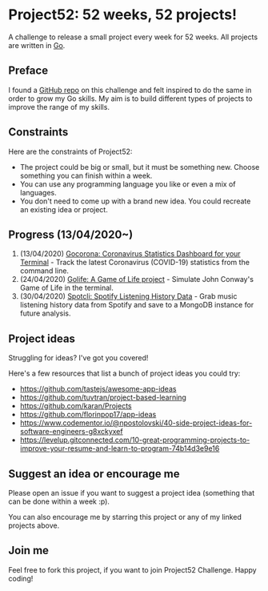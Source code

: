 # Project52: 52 weeks, 52 projects!

A challenge to release a small project every week for 52 weeks. All projects are written in [Go](https://golang.org/).

## Preface

I found a [GitHub repo](https://github.com/kkdai/project52) on this challenge and felt inspired to do the same in order to grow my Go skills. My aim is to build different types of projects to improve the range of my skills.

## Constraints

Here are the constraints of Project52:

- The project could be big or small, but it must be something new. Choose something you can finish within a week.
- You can use any programming language you like or even a mix of languages.
- You don't need to come up with a brand new idea. You could recreate an existing idea or project.

## Progress (13/04/2020~)

1. (13/04/2020) [Gocorona: Coronavirus Statistics Dashboard for your Terminal](https://github.com/ayoisaiah/gocorona) - Track the latest Coronavirus (COVID-19) statistics from the command line.
2. (24/04/2020) [Golife: A Game of Life project](https://github.com/ayoisaiah/golife) - Simulate John Conway's Game of Life in the terminal.
3. (30/04/2020) [Spotcli: Spotify Listening History Data](https://github.com/ayoisaiah/spotcli) - Grab music listening history data from Spotify and save to a MongoDB instance for future analysis.

## Project ideas

Struggling for ideas? I've got you covered!

Here's a few resources that list a bunch of project ideas you could try:

- https://github.com/tastejs/awesome-app-ideas
- https://github.com/tuvtran/project-based-learning
- https://github.com/karan/Projects
- https://github.com/florinpop17/app-ideas
- https://www.codementor.io/@npostolovski/40-side-project-ideas-for-software-engineers-g8xckyxef
- https://levelup.gitconnected.com/10-great-programming-projects-to-improve-your-resume-and-learn-to-program-74b14d3e9e16

## Suggest an idea or encourage me

Please open an issue if you want to suggest a project idea (something that can be done within a week :p).

You can also encourage me by starring this project or any of my linked projects above.

## Join me

Feel free to fork this project, if you want to join Project52 Challenge. Happy coding!
